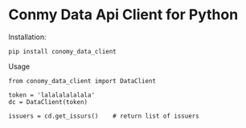 Conmy Data Api Client for Python
===================

Installation:

    pip install conomy_data_client

Usage

    from conomy_data_client import DataClient

    token = 'lalalalalalala'
    dc = DataClient(token) 

    issuers = cd.get_issurs()    # return list of issuers
